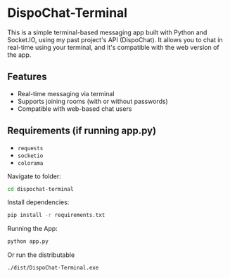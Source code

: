 # DispoChat-Terminal

This is a simple terminal-based messaging app built with Python and Socket.IO, using my past project's API (DispoChat).
It allows you to chat in real-time using your terminal, and it's compatible with the web version of the app.

## Features

- Real-time messaging via terminal
- Supports joining rooms (with or without passwords)
- Compatible with web-based chat users

## Requirements (if running app.py)

- `requests`
- `socketio`
- `colorama`

Navigate to folder:
```bash
cd dispochat-terminal
```
Install dependencies:
```bash
pip install -r requirements.txt
```
Running the App:
```bash
python app.py
```
Or run the distributable
```bash
./dist/DispoChat-Terminal.exe
```

